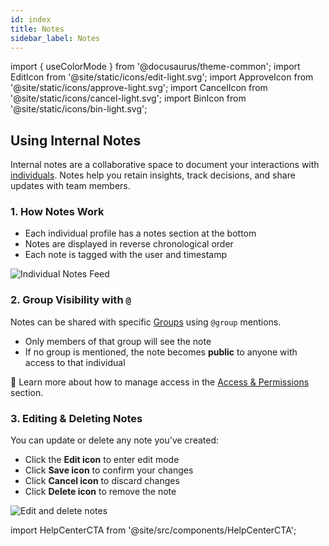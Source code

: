 ```yaml
---
id: index
title: Notes
sidebar_label: Notes
---
```


import { useColorMode } from '@docusaurus/theme-common';
import EditIcon from '@site/static/icons/edit-light.svg';
import ApproveIcon from '@site/static/icons/approve-light.svg';
import CancelIcon from '@site/static/icons/cancel-light.svg';
import BinIcon from '@site/static/icons/bin-light.svg';

<div class="p-6 bg-white rounded-lg shadow-sm space-y-6">

  <h2 class="h2 text-accent-secondary">Using Internal Notes</h2>

  <p class="body text-gray-dark">
    Internal notes are a collaborative space to document your interactions with <a href="/individuals" class="text-accent-secondary underline">individuals</a>. Notes help you retain insights, track decisions, and share updates with team members.
  </p>

  ### 1. How Notes Work

  <ul class="list-disc pl-6 body">
    <li>Each individual profile has a notes section at the bottom</li>
    <li>Notes are displayed in reverse chronological order</li>
    <li>Each note is tagged with the user and timestamp</li>
  </ul>

  <div style={{ textAlign: 'center' }}>
    <img
      src="/img/notes-list-preview.png"
      alt="Individual Notes Feed"
      style={{
        borderRadius: '0.5rem',
        boxShadow: '0 0 10px rgba(0,0,0,0.05)',
        maxWidth: '100%',
        marginTop: '1rem'
      }}
    />
  </div>

  ### 2. Group Visibility with <code>@</code>

  <p class="body">
    Notes can be shared with specific <a href="/groups" class="text-accent-secondary underline">Groups</a> using <code>@group</code> mentions.
  </p>

  <ul class="list-disc pl-6 body">
    <li>Only members of that group will see the note</li>
    <li>If no group is mentioned, the note becomes <strong>public</strong> to anyone with access to that individual</li>
  </ul>

  <div class="mt-4 text-sm bg-gray-light p-4 rounded text-gray-dark">
    👥 Learn more about how to manage access in the <a href="/access-permissions" class="text-accent-secondary underline">Access & Permissions</a> section.
  </div>

  ### 3. Editing & Deleting Notes

  <p class="body">
    You can update or delete any note you've created:
  </p>

  <ul class="list-disc pl-6 body">
    <li>Click the <EditIcon className="icon-inline-text" /> <strong>Edit icon</strong> to enter edit mode</li>
    <li>Click <ApproveIcon className="icon-inline-text" /> <strong>Save icon</strong> to confirm your changes</li>
    <li>Click <CancelIcon className="icon-inline-text" /> <strong>Cancel icon</strong> to discard changes</li>
    <li>Click <BinIcon className="icon-inline-text" /> <strong>Delete icon</strong> to remove the note</li>
  </ul>

  <div style={{ textAlign: 'center' }}>
    <img
      src="/img/notes-edit-actions.png"
      alt="Edit and delete notes"
      style={{
        borderRadius: '0.5rem',
        boxShadow: '0 0 10px rgba(0,0,0,0.05)',
        maxWidth: '100%',
        marginTop: '1rem'
      }}
    />
  </div>

</div>

import HelpCenterCTA from '@site/src/components/HelpCenterCTA';

<HelpCenterCTA />